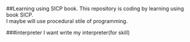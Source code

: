 ##Learning using SICP book.
This repository is coding by learning using book SICP.\
I maybe will use procedural stile of programming.

###interpreter
I want write my interpreter(for skill)